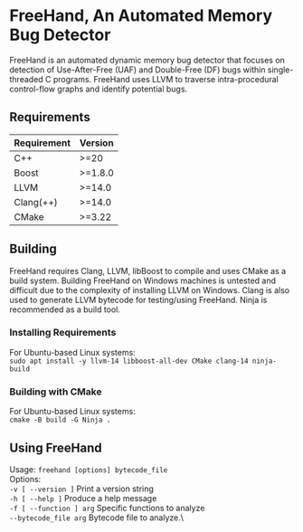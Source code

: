 # FreeHand, An Automated Memory Bug Detector
FreeHand is an automated dynamic memory bug detector that focuses on detection
of Use-After-Free (UAF) and Double-Free (DF) bugs within single-threaded C
programs. FreeHand uses LLVM to traverse intra-procedural control-flow graphs and 
identify potential bugs.

## Requirements
| Requirement | Version  |
|-------------|----------|
| C++         | \>=20    |
| Boost       | \>=1.8.0 |
| LLVM        | \>=14.0  |
| Clang(++)   | \>=14.0  |
| CMake       | \>=3.22  |

## Building
FreeHand requires Clang, LLVM, libBoost to compile and uses CMake as a build system.
Building FreeHand on Windows machines is untested and difficult due to the
complexity of installing LLVM on Windows. Clang is also used to generate LLVM
bytecode for testing/using FreeHand. Ninja is recommended as a build tool.

### Installing Requirements
For Ubuntu-based Linux systems:\
`sudo apt install -y llvm-14 libboost-all-dev CMake clang-14 ninja-build`

### Building with CMake
For Ubuntu-based Linux systems:\
`cmake -B build -G Ninja .`

## Using FreeHand
Usage: `freehand [options] bytecode_file`\
Options:\
`-v [ --version ]` Print a version string\
`-h [ --help ]` Produce a help message\
`-f [ --function ] arg` Specific functions to analyze\
`--bytecode_file arg`   Bytecode file to analyze.\